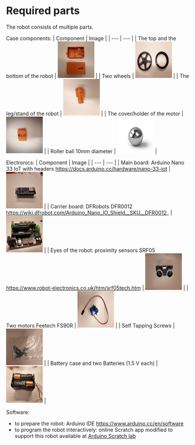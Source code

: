 # Required parts

The robot consists of multiple parts.

Case components:
| Component | Image | 
| ---      | ---       |
| The top and the bottom of the robot | <img src="/doc/pictures/image16.jpg" width="100" height="100"> | 
| Two wheels | <img src="/doc/pictures/image7.jpg" width="100" height="100"> | 
| The leg/stand of the robot | <img src="/doc/pictures/image14.jpg" width="100" height="100">   | 
| The cover/holder of the motor | <img src="/doc/pictures/image4.jpg" width="100" height="100">  | 
| Roller ball 10mm diameter | <img src="/doc/pictures/image29.jpg" width="100" height="100"> |


Electronics:
| Component | Image | 
| ---      | ---       |
| Main board: Arduino Nano 33 IoT with headers  https://docs.arduino.cc/hardware/nano-33-iot | <img src="/doc/pictures/image19.jpg" width="100" height="100"> | 
| Carrier board: DFRobots DFR0012 https://wiki.dfrobot.com/Arduino_Nano_IO_Shield__SKU__DFR0012_ |  <img src="/doc/pictures/image31.jpg" width="100" height="100">  | 
| Eyes of the robot: proximity sensors SRF05 https://www.robot-electronics.co.uk/htm/srf05tech.htm | <img src="/doc/pictures/image23.jpg" width="100" height="100">   |
| Two motors Feetech FS90R | <img src="/doc/pictures/image20.jpg" width="100" height="100">   |
| Self Tapping Screws | <img src="/doc/pictures/image24.jpg" width="100" height="100">   | 
| Battery case and two Batteries (1.5 V each) | <img src="/doc/pictures/image10.jpg" width="100" height="100">   |

Software:
* to prepare the robot: Arduino IDE https://www.arduino.cc/en/software  
* to program the robot interactively: online Scratch app modified to support this robot available at [Arduino Scratch lab](https://labs-scratch.arduino.cc/)
